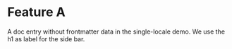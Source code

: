 # Feature A

A doc entry without frontmatter data in the single-locale demo. We use the h1 as label for the side bar.